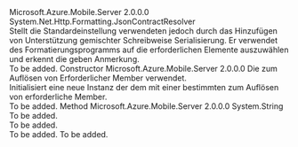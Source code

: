 <Type Name="ServiceContractResolver" FullName="Microsoft.Azure.Mobile.Server.Serialization.ServiceContractResolver">
  <TypeSignature Language="C#" Value="public class ServiceContractResolver : System.Net.Http.Formatting.JsonContractResolver" />
  <TypeSignature Language="ILAsm" Value=".class public auto ansi beforefieldinit ServiceContractResolver extends System.Net.Http.Formatting.JsonContractResolver" />
  <TypeSignature Language="DocId" Value="T:Microsoft.Azure.Mobile.Server.Serialization.ServiceContractResolver" />
  <TypeSignature Language="VB.NET" Value="Public Class ServiceContractResolver&#xA;Inherits JsonContractResolver" />
  <TypeSignature Language="F#" Value="type ServiceContractResolver = class&#xA;    inherit JsonContractResolver" />
  <AssemblyInfo>
    <AssemblyName>Microsoft.Azure.Mobile.Server</AssemblyName>
    <AssemblyVersion>2.0.0.0</AssemblyVersion>
  </AssemblyInfo>
  <Base>
    <BaseTypeName>System.Net.Http.Formatting.JsonContractResolver</BaseTypeName>
  </Base>
  <Interfaces />
  <Docs>
    <summary>
            Stellt die Standardeinstellung <see cref="T:Newtonsoft.Json.Serialization.IContractResolver" /> verwendeten <see cref="T:System.Net.Http.Formatting.JsonMediaTypeFormatter" /> jedoch durch das Hinzufügen von Unterstützung gemischter Schreibweise Serialisierung. Er verwendet des Formatierungsprogramms <see cref="T:System.Net.Http.Formatting.IRequiredMemberSelector" /> auf die erforderlichen Elemente auszuwählen und erkennt die <see cref="T:System.SerializableAttribute" /> geben Anmerkung.
            </summary>
    <remarks>To be added.</remarks>
  </Docs>
  <Members>
    <Member MemberName=".ctor">
      <MemberSignature Language="C#" Value="public ServiceContractResolver (System.Net.Http.Formatting.MediaTypeFormatter formatter);" />
      <MemberSignature Language="ILAsm" Value=".method public hidebysig specialname rtspecialname instance void .ctor(class System.Net.Http.Formatting.MediaTypeFormatter formatter) cil managed" />
      <MemberSignature Language="DocId" Value="M:Microsoft.Azure.Mobile.Server.Serialization.ServiceContractResolver.#ctor(System.Net.Http.Formatting.MediaTypeFormatter)" />
      <MemberSignature Language="VB.NET" Value="Public Sub New (formatter As MediaTypeFormatter)" />
      <MemberSignature Language="F#" Value="new Microsoft.Azure.Mobile.Server.Serialization.ServiceContractResolver : System.Net.Http.Formatting.MediaTypeFormatter -&gt; Microsoft.Azure.Mobile.Server.Serialization.ServiceContractResolver" Usage="new Microsoft.Azure.Mobile.Server.Serialization.ServiceContractResolver formatter" />
      <MemberType>Constructor</MemberType>
      <AssemblyInfo>
        <AssemblyName>Microsoft.Azure.Mobile.Server</AssemblyName>
        <AssemblyVersion>2.0.0.0</AssemblyVersion>
      </AssemblyInfo>
      <Parameters>
        <Parameter Name="formatter" Type="System.Net.Http.Formatting.MediaTypeFormatter" />
      </Parameters>
      <Docs>
        <param name="formatter">Die <see cref="T:System.Net.Http.Formatting.MediaTypeFormatter" /> zum Auflösen von Erforderlicher Member verwendet.</param>
        <summary>
            Initialisiert eine neue Instanz der dem <see cref="T:Microsoft.Azure.Mobile.Server.Serialization.ServiceContractResolver" /> mit einer bestimmten <paramref name="formatter" /> zum Auflösen von erforderliche Member.
            </summary>
        <remarks>To be added.</remarks>
      </Docs>
    </Member>
    <Member MemberName="ResolvePropertyName">
      <MemberSignature Language="C#" Value="protected override string ResolvePropertyName (string propertyName);" />
      <MemberSignature Language="ILAsm" Value=".method familyhidebysig virtual instance string ResolvePropertyName(string propertyName) cil managed" />
      <MemberSignature Language="DocId" Value="M:Microsoft.Azure.Mobile.Server.Serialization.ServiceContractResolver.ResolvePropertyName(System.String)" />
      <MemberSignature Language="VB.NET" Value="Protected Overrides Function ResolvePropertyName (propertyName As String) As String" />
      <MemberSignature Language="F#" Value="override this.ResolvePropertyName : string -&gt; string" Usage="serviceContractResolver.ResolvePropertyName propertyName" />
      <MemberType>Method</MemberType>
      <AssemblyInfo>
        <AssemblyName>Microsoft.Azure.Mobile.Server</AssemblyName>
        <AssemblyVersion>2.0.0.0</AssemblyVersion>
      </AssemblyInfo>
      <ReturnValue>
        <ReturnType>System.String</ReturnType>
      </ReturnValue>
      <Parameters>
        <Parameter Name="propertyName" Type="System.String" />
      </Parameters>
      <Docs>
        <param name="propertyName">To be added.</param>
        <summary>To be added.</summary>
        <returns>To be added.</returns>
        <remarks>To be added.</remarks>
        <inheritdoc />
      </Docs>
    </Member>
  </Members>
</Type>